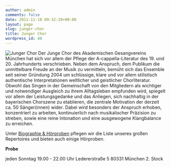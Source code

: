 ```yaml
---
author: admin
comments: false
date: 2011-11-10 09:32:29+00:00
layout: page
slug: junger-chor
title: Junger Chor
wordpress_id: 40
---
```


![Junger Chor](https://www.agv-muenchen.de/wp-content/uploads/2013/11/Junger-Chor.jpg)
Der Junge Chor des Akademischen Gesangvereins München hat sich vor allem der Pflege der A-cappella-Literatur des 19. und 20. Jahrhunderts verschrieben. Neben dem Anspruch, dem Publikum die unmittelbare Freude an der Musik zu vermitteln, bemüht sich das Ensemble seit seiner Gründung 2004 um schlüssige, klare und vor allem stilistisch authentische Interpretationen weltlicher und geistlicher Chorliteratur. Obwohl das Singen in der Gemeinschaft von den Mitgliedern als wichtiger und notwendiger Ausgleich zu ihrem Alltagsleben empfunden wird, spiegelt vor allem der Leistungsgedanke und das Anliegen, sich nachhaltig in der bayerischen Chorszene zu etablieren, die zentrale Motivation der derzeit ca. 50 Sänger(innen) wider. Dabei wird besonders der Anspruch erhoben, konzentriert zu arbeiten, kontinuierlich nach musikalischer Präzision zu streben, sowie eine reine Intonation und eine ausgewogene Klangbalance zu erreichen.

Unter [Biographie & Hörproben](/musik-und-theater/junger-chor/biographie/) pflegen wir die Liste unseres großen Repertoires und bieten auch einige Hörproben.

**Probe**

jeden Sonntag
19.00 - 22.00 Uhr
Ledererstraße 5
80331 München
2. Stock
